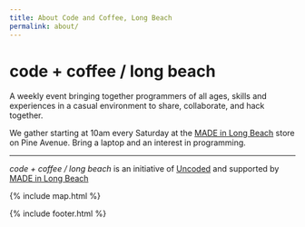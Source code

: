```yaml
---
title: About Code and Coffee, Long Beach
permalink: about/
---
```


# code + coffee / long beach

A weekly event bringing together programmers of all ages, skills and experiences in a casual environment to share, collaborate, and hack together.

We gather starting at 10am every Saturday at the [MADE in Long Beach](http://www.madelb.com/) store on Pine Avenue. Bring a laptop and an interest in programming.

-----

*code + coffee / long beach* is an initiative of [Uncoded](http://www.uncoded.org) and supported by [MADE in Long Beach](http://www.madelb.com/)


{% include map.html %}

{% include footer.html %}